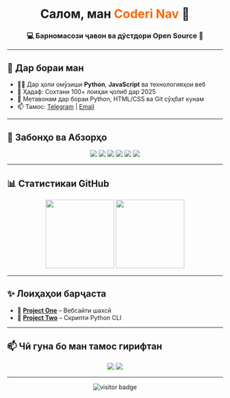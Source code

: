 <!-- Профили README барои coderi-nav -->

<h1 align="center">Салом, ман <span style="color:#ff6600">Coderi Nav</span> 👋</h1>
<h3 align="center">💻 Барномасози ҷавон ва дӯстдори Open Source 🚀</h3>

---

## 🌟 Дар бораи ман
- 🧑‍💻 Дар ҳоли омӯзиши **Python**, **JavaScript** ва технологияҳои веб  
- 🎯 Ҳадаф: Сохтани 100+ лоиҳаи ҷолиб дар 2025  
- 💬 Метавонам дар бораи Python, HTML/CSS ва Git сӯҳбат кунам  
- 📫 Тамос: [Telegram](https://t.me/username) | [Email](mailto:youremail@example.com)

---

## 🚀 Забонҳо ва Абзорҳо
<p align="center">
  <img src="https://img.shields.io/badge/Python-3776AB?style=for-the-badge&logo=python&logoColor=white"/>
  <img src="https://img.shields.io/badge/JavaScript-F7DF1E?style=for-the-badge&logo=javascript&logoColor=black"/>
  <img src="https://img.shields.io/badge/HTML5-E34F26?style=for-the-badge&logo=html5&logoColor=white"/>
  <img src="https://img.shields.io/badge/CSS3-1572B6?style=for-the-badge&logo=css3&logoColor=white"/>
  <img src="https://img.shields.io/badge/Git-F05032?style=for-the-badge&logo=git&logoColor=white"/>
  <img src="https://img.shields.io/badge/GitHub-181717?style=for-the-badge&logo=github&logoColor=white"/>
</p>

---

## 📊 Статистикаи GitHub
<p align="center">
  <img src="https://github-readme-stats.vercel.app/api?username=coderi-nav&show_icons=true&theme=tokyonight" height="160"/>
  <img src="https://github-readme-stats.vercel.app/api/top-langs/?username=coderi-nav&layout=compact&theme=tokyonight" height="160"/>
</p>

---

## ✨ Лоиҳаҳои барҷаста
- 📂 [**Project One**](https://github.com/coderi-nav/project-one) – Вебсайти шахсӣ  
- 📂 [**Project Two**](https://github.com/coderi-nav/project-two) – Скрипти Python CLI  

---

## 📫 Чӣ гуна бо ман тамос гирифтан
<p align="center">
  <a href="https://t.me/username"><img src="https://img.shields.io/badge/Telegram-2CA5E0?style=for-the-badge&logo=telegram&logoColor=white"/></a>
  <a href="mailto:youremail@example.com"><img src="https://img.shields.io/badge/Email-D14836?style=for-the-badge&logo=gmail&logoColor=white"/></a>
</p>

---

<p align="center">
  <img src="https://komarev.com/ghpvc/?username=coderi-nav&label=Visitors&color=0e75b6&style=flat" alt="visitor badge"/>
</p>
